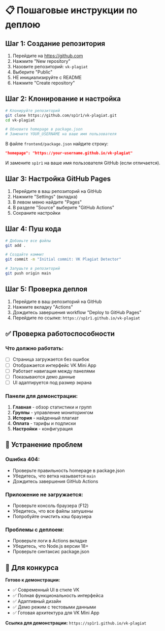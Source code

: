 # 📋 Пошаговые инструкции по деплою

## Шаг 1: Создание репозитория

1. Перейдите на https://github.com
2. Нажмите "New repository"
3. Назовите репозиторий: `vk-plagiat`
4. Выберите "Public"
5. НЕ инициализируйте с README
6. Нажмите "Create repository"

## Шаг 2: Клонирование и настройка

```bash
# Клонируйте репозиторий
git clone https://github.com/sp1r1/vk-plagiat.git
cd vk-plagiat

# Обновите homepage в package.json
# Замените YOUR_USERNAME на ваше имя пользователя
```

В файле `frontend/package.json` найдите строку:
```json
"homepage": "https://your-username.github.io/vk-plagiat"
```

И замените `sp1r1` на ваше имя пользователя GitHub (если отличается).

## Шаг 3: Настройка GitHub Pages

1. Перейдите в ваш репозиторий на GitHub
2. Нажмите "Settings" (вкладка)
3. В левом меню найдите "Pages"
4. В разделе "Source" выберите "GitHub Actions"
5. Сохраните настройки

## Шаг 4: Пуш кода

```bash
# Добавьте все файлы
git add .

# Создайте коммит
git commit -m "Initial commit: VK Plagiat Detector"

# Запушьте в репозиторий
git push origin main
```

## Шаг 5: Проверка деплоя

1. Перейдите в ваш репозиторий на GitHub
2. Нажмите вкладку "Actions"
3. Дождитесь завершения workflow "Deploy to GitHub Pages"
4. Перейдите по ссылке: `https://sp1r1.github.io/vk-plagiat`

## ✅ Проверка работоспособности

### Что должно работать:
- [ ] Страница загружается без ошибок
- [ ] Отображается интерфейс VK Mini App
- [ ] Работает навигация между панелями
- [ ] Показываются демо данные
- [ ] UI адаптируется под размер экрана

### Панели для демонстрации:
1. **Главная** - обзор статистики и групп
2. **Группы** - управление мониторингом
3. **История** - найденный плагиат
4. **Оплата** - тарифы и подписки
5. **Настройки** - конфигурация

## 🔧 Устранение проблем

### Ошибка 404:
- Проверьте правильность homepage в package.json
- Убедитесь, что ветка называется `main`
- Дождитесь завершения GitHub Actions

### Приложение не загружается:
- Проверьте консоль браузера (F12)
- Убедитесь, что все файлы запушены
- Попробуйте очистить кэш браузера

### Проблемы с деплоем:
- Проверьте логи в Actions вкладке
- Убедитесь, что Node.js версии 18+
- Проверьте синтаксис package.json

## 📱 Для конкурса

**Готово к демонстрации:**
- ✅ Современный UI в стиле VK
- ✅ Полная функциональность интерфейса
- ✅ Адаптивный дизайн
- ✅ Демо режим с тестовыми данными
- ✅ Готовая архитектура для VK Mini App

**Ссылка для демонстрации:**
`https://sp1r1.github.io/vk-plagiat` 